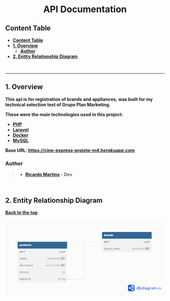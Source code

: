 <h1 align ='center'> <strong>API Documentation<strong> </h1>

## **Content Table**

- [**Content Table**](#content-table)
- [**1. Overview**](#1-overview)
  - [**Author**](#author)
- [**2. Entity Relationship Diagram**](#2-entity-relationship-diagram)

<br>

---

## **1. Overview**

This api is for registration of brands and appliances, was built 
for my technical selection test of Grupo Plan Marketing.

These were the main technologies used in this project:

- [PHP](https://www.php.net/)
- [Laravel](https://laravel.com/)
- [Docker](https://hub.docker.com/_/docker-docs)
- [MySQL](https://www.mysql.com/)

**Base URL: https://cine-express-projeto-m4.herokuapp.com**

### **Author**

> - [Ricardo Martins](https://www.linkedin.com/in/ormartins02/) - Dev

<br>

## **2. Entity Relationship Diagram**

[ Back to the top ](#content-table)

![Diagram](DER_Products.png)

<br>